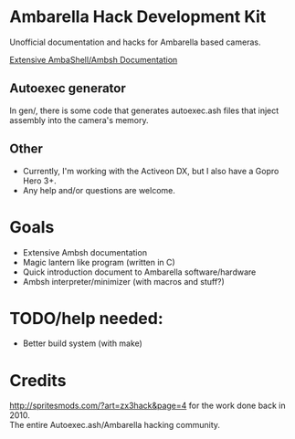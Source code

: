# Ambarella Hack Development Kit
Unofficial documentation and hacks for Ambarella based cameras.  

[Extensive AmbaShell/Ambsh Documentation](ambsh.md)  

## Autoexec generator
In gen/, there is some code that generates autoexec.ash files that inject  
assembly into the camera's memory.

## Other
- Currently, I'm working with the Activeon DX, but I also have a Gopro Hero 3+.  
- Any help and/or questions are welcome.

# Goals
- Extensive Ambsh documentation
- Magic lantern like program (written in C)
- Quick introduction document to Ambarella software/hardware
- Ambsh interpreter/minimizer (with macros and stuff?)

# TODO/help needed:
- Better build system (with make)

# Credits
http://spritesmods.com/?art=zx3hack&page=4 for the work done back in 2010.  
The entire Autoexec.ash/Ambarella hacking community.
